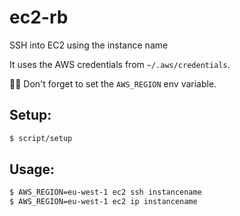 # ec2-rb
SSH into EC2 using the instance name

It uses the AWS credentials from `~/.aws/credentials`.

☝🏻 Don't forget to set the `AWS_REGION` env variable.

## Setup:

```sh
$ script/setup
```

## Usage:

```sh
$ AWS_REGION=eu-west-1 ec2 ssh instancename
$ AWS_REGION=eu-west-1 ec2 ip instancename
```
